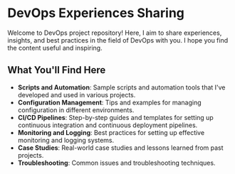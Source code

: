 # DevOps Experiences Sharing

Welcome to DevOps project repository! Here, I aim to share experiences, insights, and best practices in the field of DevOps with you. I hope you find the content useful and inspiring.

## What You'll Find Here

- **Scripts and Automation**: Sample scripts and automation tools that I've developed and used in various projects.
- **Configuration Management**: Tips and examples for managing configuration in different environments.
- **CI/CD Pipelines**: Step-by-step guides and templates for setting up continuous integration and continuous deployment pipelines.
- **Monitoring and Logging**: Best practices for setting up effective monitoring and logging systems.
- **Case Studies**: Real-world case studies and lessons learned from past projects.
- **Troubleshooting**: Common issues and troubleshooting techniques.
